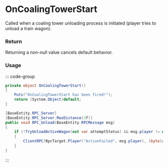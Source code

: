 <Badge type="danger" text="Carbon Compatible"/><Badge type="warning" text="Oxide Compatible"/>
# OnCoalingTowerStart
Called when a coaling tower unloading process is initiated (player tries to unload a train wagon).
### Return
Returning a non-null value cancels default behavior.

### Usage
::: code-group
```csharp [Example]
private object OnCoalingTowerStart()
{
	Puts("OnCoalingTowerStart has been fired!");
	return (System.Object)default;
}
```
```csharp [Source — Assembly-CSharp @ CoalingTower]
[BaseEntity.RPC_Server]
[BaseEntity.RPC_Server.MaxDistance(3f)]
public void RPC_Unload(BaseEntity.RPCMessage msg)
{
	if (!TryUnloadActiveWagon(out var attemptStatus) && msg.player != null)
	{
		ClientRPC(RpcTarget.Player("ActionFailed", msg.player), (byte)attemptStatus, arg2: true);
	}
}

```
:::
